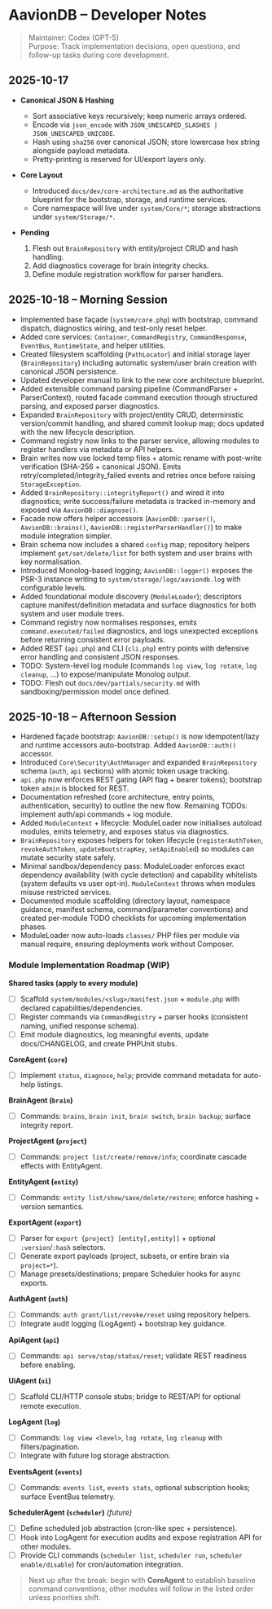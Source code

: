 # AavionDB – Developer Notes

> Maintainer: Codex (GPT-5)  
> Purpose: Track implementation decisions, open questions, and follow-up tasks during core development.

## 2025-10-17

- **Canonical JSON & Hashing**  
  - Sort associative keys recursively; keep numeric arrays ordered.  
  - Encode via `json_encode` with `JSON_UNESCAPED_SLASHES | JSON_UNESCAPED_UNICODE`.  
  - Hash using `sha256` over canonical JSON; store lowercase hex string alongside payload metadata.  
  - Pretty-printing is reserved for UI/export layers only.

- **Core Layout**  
  - Introduced `docs/dev/core-architecture.md` as the authoritative blueprint for the bootstrap, storage, and runtime services.  
  - Core namespace will live under `system/Core/*`; storage abstractions under `system/Storage/*`.

- **Pending**  
  1. Flesh out `BrainRepository` with entity/project CRUD and hash handling.  
  2. Add diagnostics coverage for brain integrity checks.  
  3. Define module registration workflow for parser handlers.

## 2025-10-18 – Morning Session

- Implemented base façade (`system/core.php`) with bootstrap, command dispatch, diagnostics wiring, and test-only reset helper.
- Added core services: `Container`, `CommandRegistry`, `CommandResponse`, `EventBus`, `RuntimeState`, and helper utilities.
- Created filesystem scaffolding (`PathLocator`) and initial storage layer (`BrainRepository`) including automatic system/user brain creation with canonical JSON persistence.
- Updated developer manual to link to the new core architecture blueprint.
- Added extensible command parsing pipeline (CommandParser + ParserContext), routed facade command execution through structured parsing, and exposed parser diagnostics.
- Expanded `BrainRepository` with project/entity CRUD, deterministic version/commit handling, and shared commit lookup map; docs updated with the new lifecycle description.
- Command registry now links to the parser service, allowing modules to register handlers via metadata or API helpers.
- Brain writes now use locked temp files + atomic rename with post-write verification (SHA-256 + canonical JSON). Emits retry/completed/integrity_failed events and retries once before raising `StorageException`.
- Added `BrainRepository::integrityReport()` and wired it into diagnostics; write success/failure metadata is tracked in-memory and exposed via `AavionDB::diagnose()`.
- Facade now offers helper accessors (`AavionDB::parser()`, `AavionDB::brains()`, `AavionDB::registerParserHandler()`) to make module integration simpler.
- Brain schema now includes a shared `config` map; repository helpers implement `get/set/delete/list` for both system and user brains with key normalisation.
- Introduced Monolog-based logging; `AavionDB::logger()` exposes the PSR-3 instance writing to `system/storage/logs/aaviondb.log` with configurable levels.
- Added foundational module discovery (`ModuleLoader`); descriptors capture manifest/definition metadata and surface diagnostics for both system and user module trees.
- Command registry now normalises responses, emits `command.executed/failed` diagnostics, and logs unexpected exceptions before returning consistent error payloads.
- Added REST (`api.php`) and CLI (`cli.php`) entry points with defensive error handling and consistent JSON responses.
- TODO: System-level log module (commands `log view`, `log rotate`, `log cleanup`, …) to expose/manipulate Monolog output.
- TODO: Flesh out `docs/dev/partials/security.md` with sandboxing/permission model once defined.

## 2025-10-18 – Afternoon Session

- Hardened façade bootstrap: `AavionDB::setup()` is now idempotent/lazy and runtime accessors auto-bootstrap. Added `AavionDB::auth()` accessor.
- Introduced `Core\Security\AuthManager` and expanded `BrainRepository` schema (`auth`, `api` sections) with atomic token usage tracking.
- `api.php` now enforces REST gating (API flag + bearer tokens); bootstrap token `admin` is blocked for REST.
- Documentation refreshed (core architecture, entry points, authentication, security) to outline the new flow. Remaining TODOs: implement auth/api commands + log module.
- Added `ModuleContext` + lifecycle: ModuleLoader now initialises autoload modules, emits telemetry, and exposes status via diagnostics.
- `BrainRepository` exposes helpers for token lifecycle (`registerAuthToken`, `revokeAuthToken`, `updateBootstrapKey`, `setApiEnabled`) so modules can mutate security state safely.
- Minimal sandbox/dependency pass: ModuleLoader enforces exact dependency availability (with cycle detection) and capability whitelists (system defaults vs user opt-in). `ModuleContext` throws when modules misuse restricted services.
- Documented module scaffolding (directory layout, namespace guidance, manifest schema, command/parameter conventions) and created per-module TODO checklists for upcoming implementation phases.
- ModuleLoader now auto-loads `classes/` PHP files per module via manual require, ensuring deployments work without Composer.

### Module Implementation Roadmap (WIP)

**Shared tasks (apply to every module)**
- [ ] Scaffold `system/modules/<slug>/manifest.json` + `module.php` with declared capabilities/dependencies.
- [ ] Register commands via `CommandRegistry` + parser hooks (consistent naming, unified response schema).
- [ ] Emit module diagnostics, log meaningful events, update docs/CHANGELOG, and create PHPUnit stubs.

**CoreAgent (`core`)**
- [ ] Implement `status`, `diagnose`, `help`; provide command metadata for auto-help listings.

**BrainAgent (`brain`)**
- [ ] Commands: `brains`, `brain init`, `brain switch`, `brain backup`; surface integrity report.

**ProjectAgent (`project`)**
- [ ] Commands: `project list/create/remove/info`; coordinate cascade effects with EntityAgent.

**EntityAgent (`entity`)**
- [ ] Commands: `entity list/show/save/delete/restore`; enforce hashing + version semantics.

**ExportAgent (`export`)**
- [ ] Parser for `export {project} [entity[,entity]]` + optional `:version`/`:hash` selectors.
- [ ] Generate export payloads (project, subsets, or entire brain via `project=*`).
- [ ] Manage presets/destinations; prepare Scheduler hooks for async exports.

**AuthAgent (`auth`)**
- [ ] Commands: `auth grant/list/revoke/reset` using repository helpers.
- [ ] Integrate audit logging (LogAgent) + bootstrap key guidance.

**ApiAgent (`api`)**
- [ ] Commands: `api serve/stop/status/reset`; validate REST readiness before enabling.

**UiAgent (`ui`)**
- [ ] Scaffold CLI/HTTP console stubs; bridge to REST/API for optional remote execution.

**LogAgent (`log`)**
- [ ] Commands: `log view <level>`, `log rotate`, `log cleanup` with filters/pagination.
- [ ] Integrate with future log storage abstraction.

**EventsAgent (`events`)**
- [ ] Commands: `events list`, `events stats`, optional subscription hooks; surface EventBus telemetry.

**SchedulerAgent (`scheduler`)** *(future)*
- [ ] Define scheduled job abstraction (cron-like spec + persistence).
- [ ] Hook into LogAgent for execution audits and expose registration API for other modules.
- [ ] Provide CLI commands (`scheduler list`, `scheduler run`, `scheduler enable/disable`) for cron/automation integration.

> Next up after the break: begin with **CoreAgent** to establish baseline command conventions; other modules will follow in the listed order unless priorities shift.

